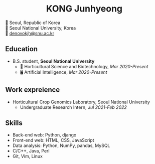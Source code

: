 <div align="center"><h1>KONG Junhyeong</h1></div>

🏢 Seoul, Republic of Korea  
🏫 Seoul National University, Korea  
📧 denovokjh@snu.ac.kr

## Education
- B.S. student, **Seoul National University**
  * 🌼 Horticultural Science and Biotechnology,   *Mar 2020-Present*
  * 🖥️ Artificial Intelligence,   *Mar 2020-Present*

## Work expreience
- Horticultural Crop Genomics Laboratory, Seoul National University
  * Undergraduate Research Intern,   *Jul 2021-Feb 2022*

## Skills
- Back-end web: Python, django
- Front-end web: HTML, CSS, JavaScript
- Data analysis: Python, NumPy, pandas, MySQL
- C/C++, Java, Perl
- Git, Vim, Linux

<!--
## Project

## Publication

## Honor & Award

-->

